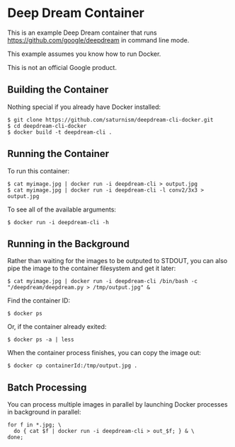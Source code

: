 Deep Dream Container
====================

This is an example Deep Dream container that runs https://github.com/google/deepdream in command line mode.

This example assumes you know how to run Docker.

This is not an official Google product.

Building the Container
----------------------
Nothing special if you already have Docker installed:

    $ git clone https://github.com/saturnism/deepdream-cli-docker.git
    $ cd deepdream-cli-docker
    $ docker build -t deepdream-cli .

Running the Container
---------------------
To run this container:

    $ cat myimage.jpg | docker run -i deepdream-cli > output.jpg
    $ cat myimage.jpg | docker run -i deepdream-cli -l conv2/3x3 > output.jpg
    
To see all of the available arguments:

    $ docker run -i deepdream-cli -h

Running in the Background
-------------------------
Rather than waiting for the images to be outputed to STDOUT, you can also pipe the image to the container filesystem and get it later:

    $ cat myimage.jpg | docker run -i deepdream-cli /bin/bash -c "/deepdream/deepdream.py > /tmp/output.jpg" &
    
Find the container ID:

    $ docker ps

Or, if the container already exited:

    $ docker ps -a | less

When the container process finishes, you can copy the image out:

    $ docker cp containerId:/tmp/output.jpg .

Batch Processing
----------------
You can process multiple images in parallel by launching Docker processes in background in parallel:

    for f in *.jpg; \
      do { cat $f | docker run -i deepdream-cli > out_$f; } & \
    done;
